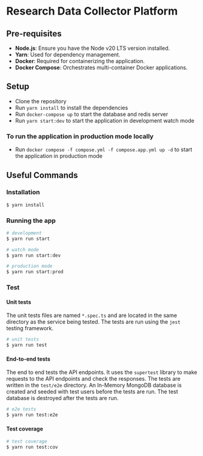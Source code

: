 # Research Data Collector Platform 

## Pre-requisites
- **Node.js**: Ensure you have the Node v20 LTS version installed.
- **Yarn**: Used for dependency management.
- **Docker**: Required for containerizing the application.
- **Docker Compose**: Orchestrates multi-container Docker applications.

## Setup
- Clone the repository
- Run `yarn install` to install the dependencies
- Run `docker-compose up` to start the database and redis server
- Run `yarn start:dev` to start the application in development watch mode

### To run the application in production mode locally
- Run `docker compose -f compose.yml -f compose.app.yml up -d` to start the application in production mode

## Useful Commands

### Installation

```bash
$ yarn install
```

### Running the app

```bash
# development
$ yarn run start

# watch mode
$ yarn run start:dev

# production mode
$ yarn run start:prod
```

### Test


#### Unit tests
The unit tests files are named `*.spec.ts` and are located in the same directory as the service being tested. The tests are run using the `jest` testing framework.

```bash
# unit tests
$ yarn run test
```

#### End-to-end tests
The end to end tests the API endpoints. It uses the `supertest` library to make requests to the API endpoints and check the responses. The tests are written in the `test/e2e` directory. An In-Memory MongoDB database is created and seeded with test users before the tests are run. The test database is destroyed after the tests are run.

```bash
# e2e tests
$ yarn run test:e2e
```

#### Test coverage
```bash
# test coverage
$ yarn run test:cov
```
